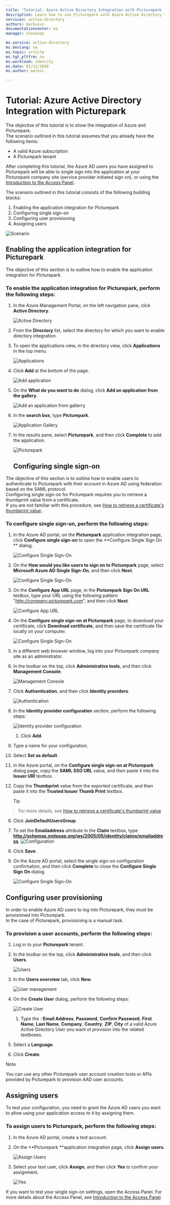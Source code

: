 ```yaml
---
title: 'Tutorial: Azure Active Directory Integration with Picturepark | Microsoft Azure'
description: Learn how to use Picturepark with Azure Active Directory to enable single sign-on, automated provisioning, and more!
services: active-directory
authors: markusvi
documentationcenter: na
manager: stevenpo

ms.service: active-directory
ms.devlang: na
ms.topic: article
ms.tgt_pltfrm: na
ms.workload: identity
ms.date: 01/12/2016
ms.author: markvi

---
```

# Tutorial: Azure Active Directory Integration with Picturepark
The objective of this tutorial is to show the integration of Azure and Picturepark.  
The scenario outlined in this tutorial assumes that you already have the following items:

* A valid Azure subscription
* A Picturepark tenant

After completing this tutorial, the Azure AD users you have assigned to Picturepark will be able to single sign into the application at your Picturepark company site (service provider initiated sign on), or using the [Introduction to the Access Panel](active-directory-saas-access-panel-introduction.md).

The scenario outlined in this tutorial consists of the following building blocks:

1. Enabling the application integration for Picturepark
2. Configuring single sign-on
3. Configuring user provisioning
4. Assigning users

![Scenario](./media/active-directory-saas-picturepark-tutorial/IC795055.png "Scenario")

## Enabling the application integration for Picturepark
The objective of this section is to outline how to enable the application integration for Picturepark.

### To enable the application integration for Picturepark, perform the following steps:
1. In the Azure Management Portal, on the left navigation pane, click **Active Directory**.

   ![Active Directory](./media/active-directory-saas-picturepark-tutorial/IC700993.png "Active Directory")

2. From the **Directory** list, select the directory for which you want to enable directory integration.

3. To open the applications view, in the directory view, click **Applications** in the top menu.

   ![Applications](./media/active-directory-saas-picturepark-tutorial/IC700994.png "Applications")

4. Click **Add** at the bottom of the page.

   ![Add application](./media/active-directory-saas-picturepark-tutorial/IC749321.png "Add application")

5. On the **What do you want to do** dialog, click **Add an application from the gallery**.

   ![Add an application from gallerry](./media/active-directory-saas-picturepark-tutorial/IC749322.png "Add an application from gallerry")

6. In the **search box**, type **Picturepark**.

   ![Application Gallery](./media/active-directory-saas-picturepark-tutorial/IC795056.png "Application Gallery")

7. In the results pane, select **Picturepark**, and then click **Complete** to add the application.

   ![Picturepark](./media/active-directory-saas-picturepark-tutorial/IC795057.png "Picturepark")

   ## Configuring single sign-on

The objective of this section is to outline how to enable users to authenticate to Picturepark with their account in Azure AD using federation based on the SAML protocol.  
Configuring single sign-on for Picturepark requires you to retrieve a thumbprint value from a certificate.  
If you are not familiar with this procedure, see [How to retrieve a certificate's thumbprint value](http://youtu.be/YKQF266SAxI)..

### To configure single sign-on, perform the following steps:
1. In the Azure AD portal, on the **Picturepark** application integration page, click **Configure single sign-on** to open the **Configure Single Sign On ** dialog.

   ![Configure Single Sign-On](./media/active-directory-saas-picturepark-tutorial/IC795058.png "Configure Single Sign-On")

2. On the **How would you like users to sign on to Picturepark** page, select **Microsoft Azure AD Single Sign-On**, and then click **Next**.

   ![Configure Single Sign-On](./media/active-directory-saas-picturepark-tutorial/IC795059.png "Configure Single Sign-On")

3. On the **Configure App URL** page, in the **Picturepark Sign On URL** textbox, type your URL using the following pattern "*http://company.picturepark.com*", and then click **Next**.

   ![Configure App URL](./media/active-directory-saas-picturepark-tutorial/IC795060.png "Configure App URL")

4. On the **Configure single sign-on at Picturepark** page, to download your certificate, click **Download certificate**, and then save the certificate file locally on your computer.

   ![Configure Single Sign-On](./media/active-directory-saas-picturepark-tutorial/IC795061.png "Configure Single Sign-On")

5. In a different web browser window, log into your Picturepark company site as an administrator.

6. In the toolbar on the top, click **Administrative tools**, and then click **Management Console**.

   ![Management Console](./media/active-directory-saas-picturepark-tutorial/IC795062.png "Management Console")

7. Click **Authentication**, and then click **Identity providers**.

   ![Authentication](./media/active-directory-saas-picturepark-tutorial/IC795063.png "Authentication")

8. In the **Identity provider configuration** section, perform the following steps:

   ![Identity provider configuration](./media/active-directory-saas-picturepark-tutorial/IC795064.png "Identity provider configuration")

   1. Click **Add**.
2. Type a name for your configuration.
3. Select **Set as default**.
4. In the Azure portal, on the **Configure single sign-on at Picturepark** dialog page, copy the **SAML SSO URL** value, and then paste it into the **Issuer URI** textbox.
5. Copy the **Thumbprint** value from the exported certificate, and then paste it into the **Trusted Issuer Thumb Print** textbox.  

   > [!TIP]
> For more details, see [How to retrieve a certificate's thumbprint value](http://youtu.be/YKQF266SAxI)
> 
6. Click **JoinDefaultUsersGroup**.

7. To set the **Emailaddress** attribute in the **Claim** textbox, type **http://schemas.xmlsoap.org/ws/2005/05/identity/claims/emailaddress**.
![Configuration](./media/active-directory-saas-picturepark-tutorial/IC795065.png "Configuration")
8. Click **Save**.

9. On the Azure AD portal, select the single sign-on configuration confirmation, and then click **Complete** to close the **Configure Single Sign On** dialog.

   ![Configure Single Sign-On](./media/active-directory-saas-picturepark-tutorial/IC795066.png "Configure Single Sign-On")


## Configuring user provisioning
In order to enable Azure AD users to log into Picturepark, they must be provisioned into Picturepark.  
In the case of Picturepark, provisioning is a manual task.

### To provision a user accounts, perform the following steps:
1. Log in to your **Picturepark** tenant.

2. In the toolbar on the top, click **Administrative tools**, and then click **Users**.

   ![Users](./media/active-directory-saas-picturepark-tutorial/IC795067.png "Users")

3. In the **Users overview** tab, click **New**.

   ![User management](./media/active-directory-saas-picturepark-tutorial/IC795068.png "User management")

4. On the **Create User** dialog, perform the following steps:

   ![Create User](./media/active-directory-saas-picturepark-tutorial/IC795069.png "Create User")

   1. Type the : **Email Address**, **Password**, **Confirm Password**, **First Name**, **Last Name**, **Company**, **Country**, **ZIP**, **City** of a valid Azure Active Directory User you want ot provision into the related textboxes.
2. Select a **Language**.
3. Click **Create**.


> [!NOTE]
> You can use any other Picturepark user account creation tools or APIs provided by Picturepark to provision AAD user accounts.
> 
> 
## Assigning users
To test your configuration, you need to grant the Azure AD users you want to allow using your application access to it by assigning them.

### To assign users to Picturepark, perform the following steps:
1. In the Azure AD portal, create a test account.

2. On the **Picturepark **application integration page, click **Assign users**.

   ![Assign Users](./media/active-directory-saas-picturepark-tutorial/IC795070.png "Assign Users")

3. Select your test user, click **Assign**, and then click **Yes** to confirm your assignment.

   ![Yes](./media/active-directory-saas-picturepark-tutorial/IC767830.png "Yes")


If you want to test your single sign-on settings, open the Access Panel. For more details about the Access Panel, see [Introduction to the Access Panel](active-directory-saas-access-panel-introduction.md).

